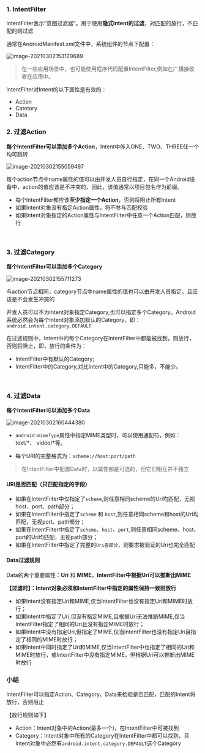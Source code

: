 ### 1. IntentFilter

IntentFilter表示“意图过滤器”。用于使用**隐式Intent的过滤**，对匹配的放行，不匹配的则过滤

通常在AndroidManifest.xml文件中，系统组件的节点下配置：

![image-20210302153129689](https://iqqcode-blog.oss-cn-beijing.aliyuncs.com/img-2021-befo/image-20210302153129689.png)

> 在一些应用场景中，也可能使用程序代码配置IntentFilter,例如在广播接收者在应用中。

IntentFilter对Intent的以下属性是有效的：

- Action
- Catetory
- Data

### 2. 过滤Action

**每个IntentFilter可以添加多个Action**，Intent中传入ONE、TWO、THREE任一个均可跳转

![image-20210302155059497](https://iqqcode-blog.oss-cn-beijing.aliyuncs.com/img-2021-befo/image-20210302155059497.png)

每个action节点中name属性的值可以由开发人员自行指定，在同一个Android设备中，action的值应该是不冲突的，因此，该值通常以项目包名作为前缀。

- 每个IntentFilter都应该**至少指定一个Action**，否则将阻止所有Intent
- 如果Intent对象没有指定Action属性，将不参与匹配校验
- 如果Intent对象指定的Action属性与IntentFilter中任意一个Action匹配，则放行

<br>

### 3. 过滤Category

**每个IntentFilter可以添加多个Category**

![image-20210302155711273](https://iqqcode-blog.oss-cn-beijing.aliyuncs.com/img-2021-befo/image-20210302155711273.png)

与action节点相同，category节点中name属性的值也可以由开发人员指定，且应该是不会发生冲突的

开发人员可以不为Intent对象指定Category,也可以指定多个Category。Android系统必然会为每个Intent对象添加默认的Category，即：`android.intent.category.DEFAULT`

在过滤规则中，Intent中的每个Category在IntentFilter中都能被找到，则放行，否则将阻止，即，放行的条件为：

- IntentFilter中有默认的Category;
- IntentFilter中的Category,对比Intent中的Category,只能多，不能少。

<br>

### 4. 过滤Data

**每个IntentFilter可以添加多个Data**

![image-20210302160444380](https://iqqcode-blog.oss-cn-beijing.aliyuncs.com/img-2021-befo/image-20210302160444380.png)

- `android:mimeType`属性中指定MIME类型时，可以使用通配符，例如：text/*、 video/*等。

- 每个URI的完整格式为：`scheme://host:port/path`

> 在IntentFilter中配置Data时，以属性都是可选的，但它们相互并不独立

#### URI是否匹配（只匹配指定的字段）

- 如果在IntentFilter中仅指定了`scheme`,则任意相同scheme的Uri均匹配，无视host、port、path部分；
- 如果在IntentFilter中指定了`scheme` 和 `host`,则任意相同scheme和host的Uri均匹配，无视port、path部分；
- 如果在IntentFilter中指定了`scheme`、`host`、`port`,则任意相同scheme、host、port的Uri均匹配，无视path部分；
- 如果在IntentFilter中指定了完整的`Uri各部分`，则要求被验证的Uri也完全匹配

#### Data过滤规则

Data的两个重要属性：**Uri** 和 **MIME**，**IntentFilter中根据Uri可以推断出MIME**

**【过滤时】：Intent对象必须和IntentFilter中指定的属性保持一致则放行**

- 如果Intent没有指定Uri和MIME,仅当IntentFilter也没有指定Uri和MIME时放行；
- 如果Intent中指定了Uri,但没有指定MIME,且根据Uri无法推断MIME,仅当IntentFilter指定了相同的Uri且没有指定MIME时放行；
- 如果Intent中没有指定Uri,但指定了MIME,仅当IntentFilter也没有指定Uri且指定了相同的MIME时放行；
- 如果Intent中同时指定了Uri和MIME,仅当IntentFilter中也指定了相同的Uri和MIME时放行，或IntentFilter中没有指定MIME，但根据Uri可以推断出MIME时放行

### 小结

IntentFilter可以指定Action、Category、Data来检验是否匹配，匹配的Intent将放行，否则阻止

【放行规则如下】

- Action：Intent对象中的Action(最多一个)，在IntentFilter中可被找到
- Category：Intent对象中所有的Category在IntentFilter中都可以找到，且Intent对象中必然有`android.intent.category.DEFAULT`这个Category